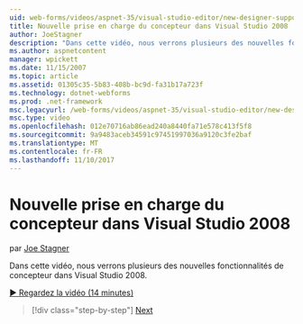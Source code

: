 ```yaml
---
uid: web-forms/videos/aspnet-35/visual-studio-editor/new-designer-support-in-visual-studio-2008
title: Nouvelle prise en charge du concepteur dans Visual Studio 2008 | Documents Microsoft
author: JoeStagner
description: "Dans cette vidéo, nous verrons plusieurs des nouvelles fonctionnalités de concepteur dans Visual Studio 2008."
ms.author: aspnetcontent
manager: wpickett
ms.date: 11/15/2007
ms.topic: article
ms.assetid: 01305c35-5b83-408b-bc9d-fa31b17a723f
ms.technology: dotnet-webforms
ms.prod: .net-framework
msc.legacyurl: /web-forms/videos/aspnet-35/visual-studio-editor/new-designer-support-in-visual-studio-2008
msc.type: video
ms.openlocfilehash: 012e70716ab86ead240a8440fa71e578c413f5f8
ms.sourcegitcommit: 9a9483aceb34591c97451997036a9120c3fe2baf
ms.translationtype: MT
ms.contentlocale: fr-FR
ms.lasthandoff: 11/10/2017
---
```

<a name="new-designer-support-in-visual-studio-2008"></a>Nouvelle prise en charge du concepteur dans Visual Studio 2008
====================
par [Joe Stagner](https://github.com/JoeStagner)

Dans cette vidéo, nous verrons plusieurs des nouvelles fonctionnalités de concepteur dans Visual Studio 2008.

[&#9654; Regardez la vidéo (14 minutes)](https://channel9.msdn.com/Blogs/ASP-NET-Site-Videos/new-designer-support-in-visual-studio-2008)

>[!div class="step-by-step"]
[Next](javascript-intellisense-support-in-visual-studio-2008.md)
